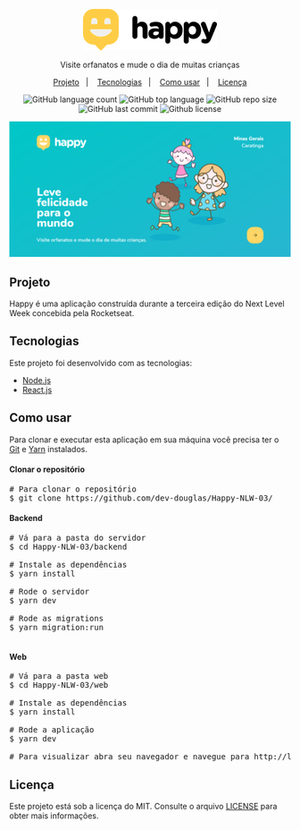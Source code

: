 <div id="readme" class="Box-body readme blob js-code-block-container">
  <article class="markdown-body entry-content p-3 p-md-6" itemprop="text">
    <p align="center"><img alt="Happy" src="https://github.com/dev-douglas/Happy-NLW-03/blob/main/web/src/images/logo.png"></p>
    <p align="center">Visite orfanatos e mude o dia de muitas crianças</p>
    <p align="center">
      <a href="#-projeto">Projeto</a>&nbsp;&nbsp;&nbsp;|&nbsp;&nbsp;&nbsp;
      <a href="#-tecnologias">Tecnologias</a>&nbsp;&nbsp;&nbsp;|&nbsp;&nbsp;&nbsp;
      <a href="#como-usar">Como usar</a>&nbsp;&nbsp;&nbsp;|&nbsp;&nbsp;&nbsp;
      <!--<a href="#-layout">Layout</a>&nbsp;&nbsp;&nbsp;|&nbsp;&nbsp;&nbsp;-->
      <a href="#licença">Licença</a>
    </p>
    <p align="center">
      <img alt="GitHub language count" src="https://img.shields.io/github/languages/count/dev-douglas/Happy-NLW-03">
      <img alt="GitHub top language" src="https://img.shields.io/github/languages/top/dev-douglas/Happy-NLW-03">
      <img alt="GitHub repo size" src="https://img.shields.io/github/repo-size/dev-douglas/Happy-NLW-03">
      <img alt="GitHub last commit" src="https://img.shields.io/github/last-commit/dev-douglas/Happy-NLW-03">
      <img alt="Github license" src="https://img.shields.io/github/license/dev-douglas/Happy-NLW-03">
    </p>
    <p align="center"><img alt="Happy" src="https://github.com/dev-douglas/Happy-NLW-03/blob/main/web/src/images/Home.png"></p>
    <h2> Projeto</h2>
    <p>Happy é uma aplicação construída durante a terceira edição do Next Level Week concebida pela Rocketseat.</p>
    <h2> Tecnologias</h2>
    <p>Este projeto foi desenvolvido com as tecnologias:</p>
    <ul>
      <li><a href="https://nodejs.org/" rel="nofollow">Node.js</a></li>
      <li><a href="https://reactjs.org/" rel="nofollow">React.js</a></li>
      <!--<li><a href="https://reactnative.dev/" rel="nofollow">React Native</a></li>-->
    </ul>
    <!--<h2>Layout</h2>
    <p>Você pode visualizar o layout do projeto na versão <a href="" rel="nofollow">web</a> e <a href="" rel="nofollow">móvel</a>.-->
    <h2>Como usar</h2>
    <p>Para clonar e executar esta aplicação em sua máquina você precisa ter o <a href="https://git-scm.com" rel="nofollow">Git</a> e  <a href="https://legacy.yarnpkg.com" rel="nofollow">Yarn</a> instalados.</p>
    <h4>Clonar o repositório</h4>
    <div class="highlight highlight-source-shell">
      <pre><span class="pl-c"><span class="pl-c">#</span> Para clonar o repositório</span>
$ git clone https://github.com/dev-douglas/Happy-NLW-03/</pre>
    </div>
    <h4>Backend</h4>
    <div class="highlight highlight-source-shell">
      <pre><span class="pl-c"><span class="pl-c">#</span> Vá para a pasta do servidor</span>
$ <span class="pl-c1">cd</span> Happy-NLW-03/backend <br/>
<span class="pl-c"><span class="pl-c">#</span> Instale as dependências</span>
$ yarn install <br/>
<span class="pl-c"><span class="pl-c">#</span> Rode o servidor</span>
$ yarn dev <br/>
<span class="pl-c"><span class="pl-c">#</span> Rode as migrations</span>
$ yarn migration:run <br/>
</pre>
</div>
    <h4>Web</h4>
    <div class="highlight highlight-source-shell">
      <pre><span class="pl-c"><span class="pl-c">#</span> Vá para a pasta web</span>
$ <span class="pl-c1">cd</span> Happy-NLW-03/web <br/>
<span class="pl-c"><span class="pl-c">#</span> Instale as dependências</span>
$ yarn install<br/>
<span class="pl-c"><span class="pl-c">#</span> Rode a aplicação</span>
$ yarn dev <br/>
<span class="pl-c"><span class="pl-c">#</span> Para visualizar abra seu navegador e navegue para http://localhost:3000</span>
</pre>
</div>
  <!--<h4> Mobile</h4>
    <div class="highlight highlight-source-shell">
      <pre><span class="pl-c"><span class="pl-c">#</span> Vá para a pasta mobile</span>
$ <span class="pl-c1">cd</span> Happy-NLW-03/mobile <br/>
<span class="pl-c"><span class="pl-c">#</span> Instale as dependências</span>
$ yarn install<br/>
<span class="pl-c"><span class="pl-c">#</span> Rode a aplicação</span>
$ yarn dev <br/>
</div>-->
    <h2>Licença</h2>
    <p>Este projeto está sob a licença do MIT. Consulte o arquivo <a href="https://github.com/dev-douglas/Happy-NLW-03/blob/main/LICENSE" rel="nofollow">LICENSE</a> para obter mais informações.</p>
  </article>
</div>
